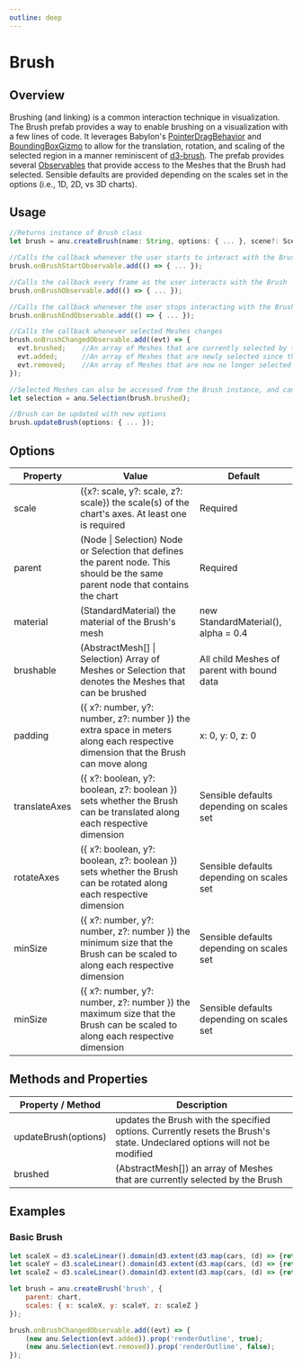 ```yaml
---
outline: deep
---
```


<script setup>
  //import singleView from  "../../vue_components/singleView.vue"
  import { brush } from  "../../anu-examples/brush.js"
</script>

# Brush

## Overview
Brushing (and linking) is a common interaction technique in visualization. The Brush prefab provides a way to enable brushing on a visualization with a few lines of code. It leverages Babylon's [PointerDragBehavior](https://doc.babylonjs.com/features/featuresDeepDive/behaviors/meshBehaviors/#pointerdragbehavior) and [BoundingBoxGizmo](https://doc.babylonjs.com/features/featuresDeepDive/mesh/gizmo/#bounding-box-gizmo) to allow for the translation, rotation, and scaling of the selected region in a manner reminiscent of [d3-brush](https://github.com/d3/d3-brush). The prefab provides several [Observables](https://doc.babylonjs.com/features/featuresDeepDive/events/observables) that provide access to the Meshes that the Brush had selected. Sensible defaults are provided depending on the scales set in the options (i.e., 1D, 2D, vs 3D charts).

## Usage

``` js
//Returns instance of Brush class
let brush = anu.createBrush(name: String, options: { ... }, scene?: Scene);

//Calls the callback whenever the user starts to interact with the Brush
brush.onBrushStartObservable.add(() => { ... });

//Calls the callback every frame as the user interacts with the Brush
brush.onBrushObservable.add(() => { ... });

//Calls the callback whenever the user stops interacting with the Brush
brush.onBrushEndObservable.add(() => { ... });

//Calls the callback whenever selected Meshes changes
brush.onBrushChangedObservable.add((evt) => { 
  evt.brushed;    //An array of Meshes that are currently selected by the Brush
  evt.added;      //An array of Meshes that are newly selected since the last callback
  evt.removed;    //An array of Meshes that are now no longer selected since the last callback
});

//Selected Meshes can also be accessed from the Brush instance, and can be wrapped in an Anu Selection object
let selection = anu.Selection(brush.brushed);

//Brush can be updated with new options
brush.updateBrush(options: { ... });
```

## Options

| Property 	| Value 	| Default 	|
|---	|---	|---	|
| scale 	| ({x?: scale, y?: scale, z?: scale}) the scale(s) of the chart's axes. At least one is required 	| Required 	|
| parent 	| (Node \| Selection) Node or Selection that defines the parent node. This should be the same parent node that contains the chart 	| Required 	|
| material 	| (StandardMaterial) the material of the Brush's mesh 	| new StandardMaterial(), alpha = 0.4 	|
| brushable 	| (AbstractMesh[] \| Selection) Array of Meshes or Selection that denotes the Meshes that can be brushed 	| All child Meshes of parent with bound data 	|
| padding 	| ({ x?: number, y?: number, z?: number }) the extra space in meters along each respective dimension that the Brush can move along 	| x: 0, y: 0, z: 0 	|
| translateAxes 	| ({ x?: boolean, y?: boolean, z?: boolean }) sets whether the Brush can be translated along each respective dimension 	| Sensible defaults depending on scales set 	|
| rotateAxes 	| ({ x?: boolean, y?: boolean, z?: boolean }) sets whether the Brush can be rotated along each respective dimension 	| Sensible defaults depending on scales set 	|
| minSize 	| ({ x?: number, y?: number, z?: number }) the minimum size that the Brush can be scaled to along each respective dimension 	| Sensible defaults depending on scales set 	|
| minSize 	| ({ x?: number, y?: number, z?: number }) the maximum size that the Brush can be scaled to along each respective dimension 	| Sensible defaults depending on scales set 	|

## Methods and Properties 

| Property / Method      |      Description     |  
| ------------- | ------------- | 
|   updateBrush(options)  |  updates the Brush with the specified options. Currently resets the Brush's state. Undeclared options will not be modified  |
|   brushed   |   (AbstractMesh[]) an array of Meshes that are currently selected by the Brush  |


## Examples

### Basic Brush
``` js
let scaleX = d3.scaleLinear().domain(d3.extent(d3.map(cars, (d) => {return d.Horsepower}))).range([-1,1]).nice();
let scaleY = d3.scaleLinear().domain(d3.extent(d3.map(cars, (d) => {return d.Weight_in_lbs}))).range([-1, 1]).nice();
let scaleZ = d3.scaleLinear().domain(d3.extent(d3.map(cars, (d) => {return d.Displacement}))).range([-1,1]).nice();

let brush = anu.createBrush('brush', {
    parent: chart,
    scales: { x: scaleX, y: scaleY, z: scaleZ }
});

brush.onBrushChangedObservable.add((evt) => {
    (new anu.Selection(evt.added)).prop('renderOutline', true);
    (new anu.Selection(evt.removed)).prop('renderOutline', false);
});

```

<singleView :scene="brush" />


